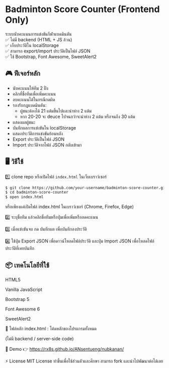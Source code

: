 # Badminton Score Counter (Frontend Only)

ระบบนับคะแนนการแข่งขันกีฬาแบดมินตัน  
✅ ไม่มี backend (HTML + JS ล้วน)  
✅ เก็บประวัติใน localStorage  
✅ สามารถ export/import ประวัติเป็นไฟล์ JSON  
✅ ใช้ Bootstrap, Font Awesome, SweetAlert2  

## 🎮 ฟีเจอร์หลัก

- นับคะแนนให้ทีม 2 ฝั่ง
- คลิกที่ชื่อทีมเพื่อเพิ่มคะแนน
- ลบคะแนนได้ในกรณีกดผิด
- รองรับกฎแบดมินตัน:
  - ผู้ชนะต้องได้ 21 แต้มขึ้นไปและนำห่าง 2 แต้ม
  - หาก 20-20 จะ deuce ไปจนกว่าจะนำห่าง 2 แต้ม หรือจนถึง 30 แต้ม
- แสดงผลผู้ชนะ
- บันทึกผลการแข่งขันใน localStorage
- แสดงประวัติการแข่งขันย้อนหลัง
- Export ประวัติเป็นไฟล์ JSON
- Import ประวัติจากไฟล์ JSON กลับเข้ามา

## 🖥️ วิธีใช้

1️⃣ clone repo หรือเปิดไฟล์ `index.html` ในเว็บเบราว์เซอร์  
```bash
$ git clone https://github.com/your-username/badminton-score-counter.git
$ cd badminton-score-counter
$ open index.html
```
หรือเพียงแค่เปิดไฟล์ index.html ในเบราว์เซอร์ (Chrome, Firefox, Edge)

2️⃣ ระบุชื่อทีม แล้วคลิกชื่อทีมหรือปุ่มเพื่อเพิ่มหรือลดคะแนน

3️⃣ เมื่อแข่งขันจบ กด บันทึกผล เพื่อบันทึกลงประวัติ

4️⃣ ใช้ปุ่ม Export JSON เพื่อดาวน์โหลดไฟล์ประวัติ
และปุ่ม Import JSON เพื่อโหลดไฟล์ประวัติที่เคยบันทึก

## 📦 เทคโนโลยีที่ใช้
HTML5

Vanilla JavaScript

Bootstrap 5

Font Awesome 6

SweetAlert2

📂 ไฟล์หลัก
index.html : โค้ดหลักของโปรแกรมทั้งหมด

(ไม่มี backend / server-side code)

🚀 Demo
👉 https://rx8s.github.io/ANsentueng/nubkanan/

⚡ License
MIT License
ทำขึ้นเพื่อใช้ส่วนตัวและศึกษา สามารถ fork และนำไปพัฒนาต่อได้เลย

